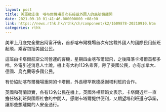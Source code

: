 ```yaml
---
layout: post
title: 美軍撤走後　喀布爾機場首次有接載外國人的民航機離開
date: 2021-09-10 01:41:46.000000000 +08:00
link: https://news.rthk.hk/rthk/ch/component/k2/1609878-20210910.htm
categories: rthk
---
```


美軍上月底完全撤出阿富汗後，首都喀布爾機場首次有接載外國人的國際民用航班起飛，乘客包括美國公民。

這班由卡塔爾航空公司營運的客機，星期四由喀布爾起飛，之後降落卡塔爾首都多哈。外電引述消息人士說，機上有大約113名乘客，除了美國公民，亦有加拿大、德國、烏克蘭等多國公民。

有份協助喀布爾機場重開的卡塔爾，外長穆罕默德感謝塔利班的合作。

英國和荷蘭證實，各有13名公民在機上。英國外相藍韜文表示，卡塔爾近年一直擔任塔利班與國際社會的中間人，感謝卡塔爾提供便利，又期望塔利班遵守承諾，讓那些想離開的人安全通行。
